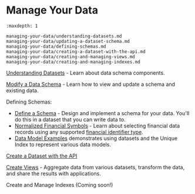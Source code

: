 # Manage Your Data


```{toctree}
:maxdepth: 1

managing-your-data/understanding-datasets.md
managing-your-data/updating-a-dataset-schema.md
managing-your-data/defining-schemas.md
managing-your-data/creating-a-dataset-with-the-api.md
managing-your-data/creating-and-managing-views.md
managing-your-data/creating-and-managing-indexes.md
```

[Understanding Datasets](./managing-your-data/understanding-datasets.md) - Learn about data schema components.

[Modify a Data Schema](./managing-your-data/updating-a-dataset-schema.md) - Learn how to view and update a schema and existing data.

Defining Schemas:

- [Define a Schema](./managing-your-data/defining-schemas/define-a-schema.md) - Design and implement a schema for your data. You'll do this in a dataset that you can write data to.
- [Normalized Financial Symbols](./using-core-data/using-normalized-financial-data.md) - Learn about selecting financial data records using any supported [financial identifier type](../reference/financial-identifiers.md).
- [Data Model Examples](./managing-your-data/defining-schemas/data-model-examples.md) demonstrates using datasets and the Unique Index to represent various data models.

[Create a Dataset with the API](./managing-your-data/creating-a-dataset-with-the-api.md)

[Create Views](./managing-your-data/creating-and-managing-views.md) - Aggregate data from various datasets, transform the data, and share the results with applications.

Create and Manage Indexes (Coming soon!)